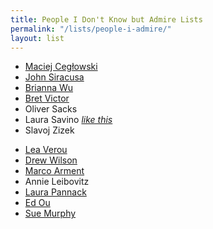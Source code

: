 ```yaml
---
title: People I Don't Know but Admire Lists
permalink: "/lists/people-i-admire/"
layout: list
---
```


<style>
.lists ul:nth-child(2)::before {
    content: 'Their Ideas';
}
.lists ul:last-child::before {
    content: 'Their Work';
}
</style>

- [Maciej Cegłowski](http://idlewords.com)
- [John Siracusa](http://hypercritical.co)
- [Brianna Wu](http://www.briannawu.net)
- [Bret Victor](http://worrydream.com)
- Oliver Sacks
- Laura Savino _[like this](https://vimeo.com/112107650)_
- Slavoj Zizek

<!--two items:-->

- [Lea Verou](https://twitter.com/LeaVerou)
- [Drew Wilson](http://drewwilson.com)
- [Marco Arment](//marco.org)
- Annie Leibovitz
- [Laura Pannack](http://laurapannack.com)
- [Ed Ou](http://www.edouphoto.com)
- [Sue Murphy](http://howsueisnow.com)
